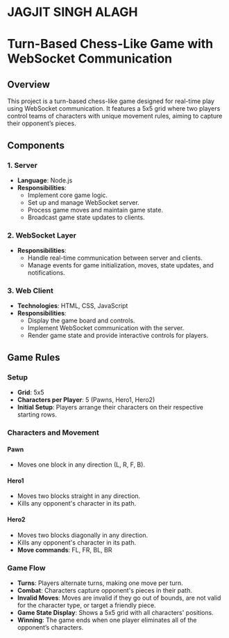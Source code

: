 # JAGJIT SINGH ALAGH  

# Turn-Based Chess-Like Game with WebSocket Communication

## Overview

This project is a turn-based chess-like game designed for real-time play using WebSocket communication. It features a 5x5 grid where two players control teams of characters with unique movement rules, aiming to capture their opponent’s pieces.

## Components

### 1. Server
- **Language**: Node.js
- **Responsibilities**:
  - Implement core game logic.
  - Set up and manage WebSocket server.
  - Process game moves and maintain game state.
  - Broadcast game state updates to clients.

### 2. WebSocket Layer
- **Responsibilities**:
  - Handle real-time communication between server and clients.
  - Manage events for game initialization, moves, state updates, and notifications.

### 3. Web Client
- **Technologies**: HTML, CSS, JavaScript
- **Responsibilities**:
  - Display the game board and controls.
  - Implement WebSocket communication with the server.
  - Render game state and provide interactive controls for players.

## Game Rules

### Setup
- **Grid**: 5x5
- **Characters per Player**: 5 (Pawns, Hero1, Hero2)
- **Initial Setup**: Players arrange their characters on their respective starting rows.

### Characters and Movement

#### Pawn
- Moves one block in any direction (L, R, F, B).

#### Hero1
- Moves two blocks straight in any direction.
- Kills any opponent's character in its path.

#### Hero2
- Moves two blocks diagonally in any direction.
- Kills any opponent's character in its path.
- **Move commands**: FL, FR, BL, BR

### Game Flow

- **Turns**: Players alternate turns, making one move per turn.
- **Combat**: Characters capture opponent's pieces in their path.
- **Invalid Moves**: Moves are invalid if they go out of bounds, are not valid for the character type, or target a friendly piece.
- **Game State Display**: Shows a 5x5 grid with all characters' positions.
- **Winning**: The game ends when one player eliminates all of the opponent’s characters.
